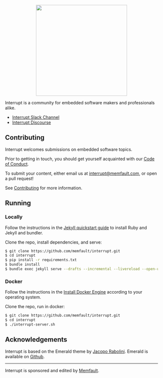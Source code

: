 <p align="center">
  <img width="300" src="https://user-images.githubusercontent.com/1041679/117912668-bf573700-b294-11eb-9e3f-9cb521b750dc.png"/>
</p>

Interrupt is a community for embedded software makers and professionals alike.

- [Interrupt Slack Channel](https://interrupt-slack.herokuapp.com/)
- [Interrupt Discourse](https://community.memfault.com/)

## Contributing

Interrupt welcomes submissions on embedded software topics.

Prior to getting in touch, you should get yourself acquainted with our [Code of Conduct](https://interrupt.memfault.com/code-of-conduct).

To submit your content, either email us at interrupt@memfault.com, or open a pull request!

See [Contributing](https://interrupt.memfault.com/contributing) for more information.

## Running

### Locally

Follow the instructions in the [Jekyll quickstart guide](https://jekyllrb.com/docs/) to install Ruby and Jekyll and bundler.

Clone the repo, install dependencies, and serve:

```bash
$ git clone https://github.com/memfault/interrupt.git
$ cd interrupt
$ pip install -r requirements.txt
$ bundle install
$ bundle exec jekyll serve --drafts --incremental --livereload --open-url
```

### Docker

Follow the instructions in the [Install Docker Engine](https://docs.docker.com/engine/install/) according to your operating system.

Clone the repo, run in docker:

```bash
$ git clone https://github.com/memfault/interrupt.git
$ cd interrupt
$ ./interrupt-server.sh
```

## Acknowledgements

Interrupt is based on the Emerald theme by [Jacopo Rabolini](https://www.jacoporabolini.com/). Emerald is available on [Github](https://github.com/KingFelix/emerald).

---

Interrupt is sponsored and edited by [Memfault](https://memfault.com).
